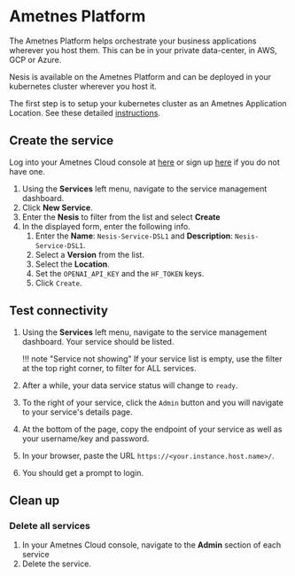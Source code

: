 # Ametnes Platform

The Ametnes Platform helps orchestrate your business applications wherever you host them. This can be in your private
data-center, in AWS, GCP or Azure.

Nesis is available on the Ametnes Platform and can be deployed in your kubernetes cluster wherever you host it.

The first step is to setup your kubernetes cluster as an Ametnes Application Location. See these detailed <a href="https://cloud.ametnes.com/docs/concepts/data-service-location/" target="_blank">instructions</a>.

## Create the service

Log into your Ametnes Cloud console at <a href="https://cloud.ametnes.com/console/signin" target="_blank">here</a>
or sign up <a href="https://cloud.ametnes.com/console/signup" target="_blank">here</a> if you do not have one.

1. Using the **Services** left menu, navigate to the service management dashboard.
2. Click **New Service**.
3. Enter the **__Nesis__** to filter from the list and select **__Create__**
4. In the displayed form, enter the following info.
    1. Enter the **Name**: `Nesis-Service-DSL1` and **Description**: `Nesis-Service-DSL1`.
    2. Select a **Version** from the list.
    3. Select the **Location**.
    4. Set the `OPENAI_API_KEY` and the `HF_TOKEN` keys.
    4. Click `Create`.

## Test connectivity

1. Using the **Services** left menu, navigate to the service management dashboard. Your service should be listed.

    !!! note "Service not showing"
        If your service list is empty, use the filter at the top right corner, to filter for ALL services.

2. After a while, your data service status will change to `ready`.
2. To the right of your service, click the `Admin` button and you will navigate to your service's details page.
3. At the bottom of the page, copy the endpoint of your service as well as your username/key and password.
4. In your browser, paste the URL `https://<your.instance.host.name>/`.
5. You should get a prompt to login.

## Clean up

### Delete all services
1. In your Ametnes Cloud console, navigate to the **Admin** section of each service
2. Delete the service.

